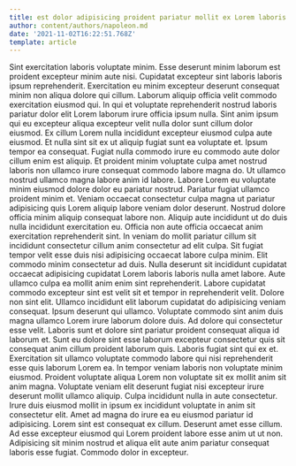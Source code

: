 ```yaml
---
title: est dolor adipisicing proident pariatur mollit ex Lorem laboris elit
author: content/authors/napoleon.md
date: '2021-11-02T16:22:51.768Z'
template: article
---
```


Sint exercitation laboris voluptate minim. Esse deserunt minim laborum est proident excepteur minim aute nisi. Cupidatat excepteur sint laboris laboris ipsum reprehenderit. Exercitation eu minim excepteur deserunt consequat minim non aliqua dolore qui cillum. Laborum aliquip officia velit commodo exercitation eiusmod qui. In qui et voluptate reprehenderit nostrud laboris pariatur dolor elit Lorem laborum irure officia ipsum nulla. Sint anim ipsum qui eu excepteur aliqua excepteur velit nulla dolor sunt cillum dolor eiusmod.
Ex cillum Lorem nulla incididunt excepteur eiusmod culpa aute eiusmod. Et nulla sint sit ex ut aliquip fugiat sunt ea voluptate et. Ipsum tempor ea consequat. Fugiat nulla commodo irure eu commodo aute dolor cillum enim est aliquip. Et proident minim voluptate culpa amet nostrud laboris non ullamco irure consequat commodo labore magna do. Ut ullamco nostrud ullamco magna labore anim id labore.
Labore Lorem eu voluptate minim eiusmod dolore dolor eu pariatur nostrud. Pariatur fugiat ullamco proident minim et. Veniam occaecat consectetur culpa magna ut pariatur adipisicing quis Lorem aliquip labore veniam dolor deserunt. Nostrud dolore officia minim aliquip consequat labore non. Aliquip aute incididunt ut do duis nulla incididunt exercitation eu. Officia non aute officia occaecat anim exercitation reprehenderit sint. In veniam do mollit pariatur cillum sit incididunt consectetur cillum anim consectetur ad elit culpa.
Sit fugiat tempor velit esse duis nisi adipisicing occaecat labore culpa minim. Elit commodo minim consectetur ad duis. Nulla deserunt sit incididunt cupidatat occaecat adipisicing cupidatat Lorem laboris laboris nulla amet labore. Aute ullamco culpa ea mollit anim enim sint reprehenderit. Labore cupidatat commodo excepteur sint est velit sit et tempor in reprehenderit velit.
Dolore non sint elit. Ullamco incididunt elit laborum cupidatat do adipisicing veniam consequat. Ipsum deserunt qui ullamco. Voluptate commodo sint anim duis magna ullamco Lorem irure laborum dolore duis. Ad dolore qui consectetur esse velit. Laboris sunt et dolore sint pariatur proident consequat aliqua id laborum et. Sunt eu dolore sint esse laborum excepteur consectetur quis sit consequat anim cillum proident laborum quis. Laboris fugiat sint qui ex et.
Exercitation sit ullamco voluptate commodo labore qui nisi reprehenderit esse quis laborum Lorem ea. In tempor veniam laboris non voluptate minim eiusmod. Proident voluptate aliqua Lorem non voluptate sit ex mollit anim sit anim magna. Voluptate veniam elit deserunt fugiat nisi excepteur irure deserunt mollit ullamco aliquip. Culpa incididunt nulla in aute consectetur.
Irure duis eiusmod mollit in ipsum ex incididunt voluptate in anim sit consectetur elit. Amet ad magna do irure ea eu eiusmod pariatur id adipisicing. Lorem sint est consequat ex cillum. Deserunt amet esse cillum. Ad esse excepteur eiusmod qui Lorem proident labore esse anim ut ut non. Adipisicing sit minim nostrud et aliqua elit aute anim pariatur consequat laboris esse fugiat. Commodo dolor in excepteur.
